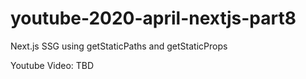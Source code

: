 # youtube-2020-april-nextjs-part8
Next.js SSG using getStaticPaths and getStaticProps

Youtube Video: TBD
